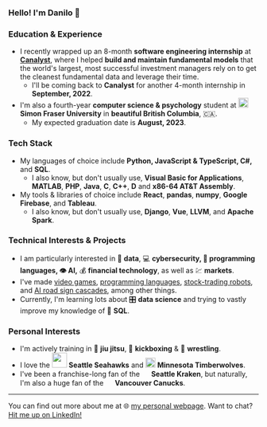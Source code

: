 ### Hello! I'm Danilo 👋

### Education & Experience

- I recently wrapped up an 8-month **software engineering internship** at [**Canalyst**](https://canalyst.com/), where I helped **build and maintain fundamental models** that the world's largest, most successful investment managers rely on to get the cleanest fundamental data and leverage their time.
  - I'll be coming back to **Canalyst** for another 4-month internship in **September, 2022**.
- I'm also a fourth-year **computer science & psychology** student at <img src="https://user-images.githubusercontent.com/8854152/143653458-d5ed852c-692e-43bc-824b-07c3c7ade805.png" width="20"/> **Simon Fraser University** in **beautiful British Columbia**, :canada:.
  - My expected graduation date is **August, 2023**.

### Tech Stack

- My languages of choice include **Python, JavaScript & TypeScript, C#,** and **SQL**.
  - I also know, but don't usually use, **Visual Basic for Applications**, **MATLAB**, **PHP**, **Java**, **C**, **C++**, **D** and **x86-64 AT&T Assembly**.
- My tools & libraries of choice include **React**, **pandas**, **numpy**, **Google Firebase**, and **Tableau**.
  - I also know, but don't usually use, **Django**, **Vue**, **LLVM**, and **Apache Spark**.

### Technical Interests & Projects

- I am particularly interested in 📰 **data**, :computer: **cybersecurity, :pencil: programming languages, :eye: AI,** :moneybag: **financial technology**, as well as 💹 **markets**. 
- I've made [video games](https://github.com/danilolekovic/pitfall), [programming languages](https://github.com/danilolekovic/iode), [stock-trading robots](https://github.com/danilolekovic/Butler), and [AI road sign cascades](https://github.com/danilolekovic/haar-negative), among other things.
- Currently, I'm learning lots about 🎛️ **data science** and trying to vastly improve my knowledge of 🐬 **SQL**.

### Personal Interests

- I'm actively training in 🥋 **jiu jitsu**, 🥊 **kickboxing** & 🤼 **wrestling**.
- I love the <img src="https://cdn.freebiesupply.com/images/large/2x/seattle-seahawks-logo-transparent.png" width="30"/> **Seattle Seahawks** and <img src="https://www.cbssports.com/bundles/sportsmediacss/images/team-logos/nba/alt/light/MIN.svg" width="20"/> **Minnesota Timberwolves**.
- I've been a franchise-long fan of the <img src="https://user-images.githubusercontent.com/8854152/143652891-a44decbe-9180-4d0a-9b65-b95275add7c5.png" width="15"/> **Seattle Kraken**, but naturally, I'm also a huge fan of the <img src="https://upload.wikimedia.org/wikipedia/en/thumb/3/3a/Vancouver_Canucks_logo.svg/1200px-Vancouver_Canucks_logo.svg.png" width="15"/> **Vancouver Canucks**.

<hr />

You can find out more about me at 🌐 [my personal webpage](http://danilolekovic.com/). Want to chat? [Hit me up on LinkedIn!](https://www.linkedin.com/in/danilo-lekovic/)
